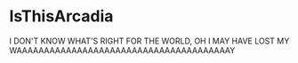 # IsThisArcadia
I DON'T KNOW WHAT'S RIGHT FOR THE WORLD, OH I MAY HAVE LOST MY WAAAAAAAAAAAAAAAAAAAAAAAAAAAAAAAAAAAAAAAY

